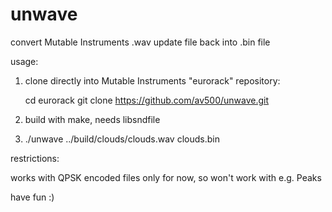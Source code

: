 # unwave

convert Mutable Instruments .wav update file back into .bin file

usage:

1) clone directly into Mutable Instruments "eurorack" repository:
	
	cd eurorack
	git clone https://github.com/av500/unwave.git
	
2) build with make, needs libsndfile
3) ./unwave ../build/clouds/clouds.wav clouds.bin

restrictions:

works with QPSK encoded files only for now, so won't work with e.g. Peaks

have fun :)
